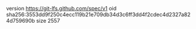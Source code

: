 version https://git-lfs.github.com/spec/v1
oid sha256:3553dd9f250c4ecc119b21e709db34d3c6ff3dd4f2cdec4d2327a824d759690b
size 2557
